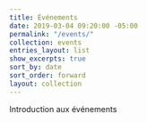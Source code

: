 ```yaml
---
title: Événements
date: 2019-03-04 09:20:00 -05:00
permalink: "/events/"
collection: events
entries_layout: list
show_excerpts: true
sort_by: date
sort_order: forward
layout: collection
---
```


Introduction aux événements